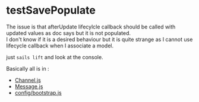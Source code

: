 # testSavePopulate

The issue is that afterUpdate lifecylcle callback should be called with updated values as doc says but it is not populated.  
I don't know if it is a desired behaviour but it is quite strange as I cannot use lifecycle callback when I associate a model.  

just `sails lift` and look at the console.

Basically all is in :

- [Channel.js](https://github.com/l1br3/sails-afterupdate-populate-bug/blob/master/api/models/Channel.js)
- [Message.js](https://github.com/l1br3/sails-afterupdate-populate-bug/blob/master/api/models/Message.js)
- [config/bootstrap.js](https://github.com/l1br3/sails-afterupdate-populate-bug/blob/master/config/bootstrap.js)
